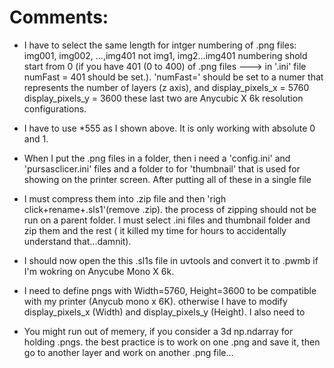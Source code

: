 # Comments:
 - I have to select the same length for intger numbering of .png files: img001, img002, ...,img401 not img1, img2...img401
      numbering shold start from 0 (if you have 401 (0 to 400) of .png files ---> in '.ini' file numFast = 401 
      should be set.). 'numFast=' should be set to a numer that represents the number of layers (z axis), and 
     display_pixels_x = 5760
      display_pixels_y = 3600
     these last two are Anycubic X 6k resolution configurations.


 - I have to use *555 as I shown above. It is only working with absolute 0 and 1.
 - When I put the .png files in a folder, then i need a 'config.ini' and 'pursasclicer.ini' files and a folder
      to for 'thumbnail' that is used for showing on the printer screen. After putting all of these in a single file 
 - I must compress them into .zip file and then 'righ click+rename+.sls1'(remove .zip). the process of zipping 
      should not be run on a parent folder. I must select .ini files and thumbnail folder and zip them and the rest (
      it killed my time for hours to accidentally understand that...damnit).
 - I should now open the this .sl1s file in uvtools and convert it to .pwmb if I'm wokring on Anycube Mono X 6k. 
 - I need to define pngs with Width=5760, Height=3600 to be compatible with my printer (Anycub mono x 6K). otherwise
      I have to modify display_pixels_x (Width) and display_pixels_y (Height).
      I also need to 
 - You might run out of memery, if you consider a 3d np.ndarray for holding .pngs. the best practice is 
 to work on one .png and save it, then go to another layer and work on another .png file...
